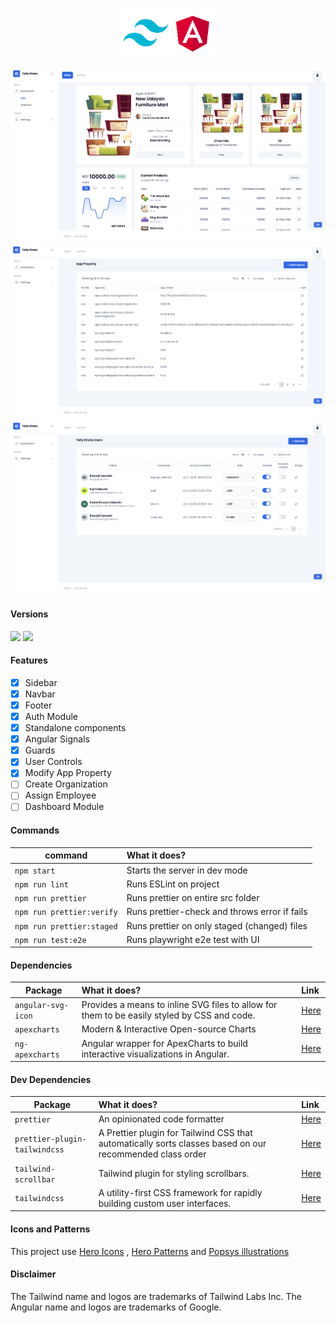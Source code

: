 <p align="center">
    <img src="src/assets/preview/logo.png" width="150">
</p>

<p>
  <img alt="Preview" src="img/dashboard.png">
  <img alt="Preview" src="img/change-app-property.png">
  <img alt="Preview" src="img/control-user.png">
</p>

#### Versions

<a href="https://angular.io"><img height= "24" src= "https://img.shields.io/badge/Angular 18-DD0031?style=for-the-badge&logo=angular&logoColor=white"></a> <a href="https://tailwindcss.com"><img height= "24" src= "https://img.shields.io/badge/Tailwind 3-0ea5e9?style=for-the-badge&logo=tailwind-css&logoColor=white"></a>

#### Features

- [x] Sidebar
- [x] Navbar
- [x] Footer
- [x] Auth Module
- [x] Standalone components
- [x] Angular Signals
- [x] Guards
- [x] User Controls
- [x] Modify App Property
- [ ] Create Organization
- [ ] Assign Employee
- [ ] Dashboard Module

#### Commands

| command                   | What it does?                                 |
| ------------------------- | :-------------------------------------------- |
| `npm start`               | Starts the server in dev mode                 |
| `npm run lint`            | Runs ESLint on project                        |
| `npm run prettier`        | Runs prettier on entire src folder            |
| `npm run prettier:verify` | Runs prettier-check and throws error if fails |
| `npm run prettier:staged` | Runs prettier on only staged (changed) files  |
| `npm run test:e2e`        | Runs playwright e2e test with UI              |

#### Dependencies

| Package            | What it does?                                                                               | Link                                                   |
| ------------------ | :------------------------------------------------------------------------------------------ | :----------------------------------------------------- |
| `angular-svg-icon` | Provides a means to inline SVG files to allow for them to be easily styled by CSS and code. | [Here](https://www.npmjs.com/package/angular-svg-icon) |
| `apexcharts`       | Modern & Interactive Open-source Charts                                                     | [Here](https://www.npmjs.com/package/apexcharts)       |
| `ng-apexcharts`    | Angular wrapper for ApexCharts to build interactive visualizations in Angular.              | [Here](https://www.npmjs.com/package/ng-apexcharts)    |

#### Dev Dependencies

| Package                       | What it does?                                                                                            | Link                                                              |
| ----------------------------- | :------------------------------------------------------------------------------------------------------- | :---------------------------------------------------------------- |
| `prettier`                    | An opinionated code formatter                                                                            | [Here](https://www.npmjs.com/package/prettier)                    |
| `prettier-plugin-tailwindcss` | A Prettier plugin for Tailwind CSS that automatically sorts classes based on our recommended class order | [Here](https://www.npmjs.com/package/prettier-plugin-tailwindcss) |
| `tailwind-scrollbar`          | Tailwind plugin for styling scrollbars.                                                                  | [Here](https://www.npmjs.com/package/tailwind-scrollbar)          |
| `tailwindcss`                 | A utility-first CSS framework for rapidly building custom user interfaces.                               | [Here](https://www.npmjs.com/package/tailwindcss)                 |

#### Icons and Patterns

This project use [Hero Icons](https://heroicons.com/) , [Hero Patterns](https://heropatterns.com/) and [Popsys illustrations](https://popsy.co/)


#### Disclaimer

The Tailwind name and logos are trademarks of Tailwind Labs Inc.
The Angular name and logos are trademarks of Google.
